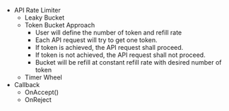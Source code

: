 * API Rate Limiter
  * Leaky Bucket
  * Token Bucket Approach
    * User will define the number of token and refill rate
    * Each API request will try to get one token.
    * If token is achieved, the API request shall proceed.
    * If token is not achieved, the API request shall not proceed.
    * Bucket will be refill at constant refill rate with desired number of token
  * Timer Wheel
* Callback
  * OnAccept()
  * OnReject

